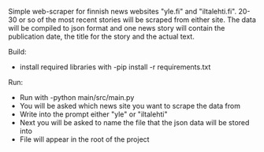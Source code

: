 Simple web-scraper for finnish news websites "yle.fi" and "iltalehti.fi".
 20-30 or so of the most recent stories will be scraped from either site.
 The data will be compiled to json format and one news story will contain the publication date, the title for the story and the actual text.


Build:
- install required libraries with -pip install -r requirements.txt

Run:
- Run with -python main/src/main.py
- You will be asked which news site you want to scrape the data from
- Write into the prompt either "yle" or "iltalehti" 
- Next you will be asked to name the file that the json data will be stored into
- File will appear in the root of the project

